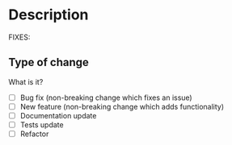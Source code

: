 # Description
<!--
Please include a summary of the change and which issue is fixed. Please also include relevant motivation and context. List any dependencies that are required for this change.
-->

FIXES: <!-- THEEDGE-NNNN -->

## Type of change

What is it?

- [ ] Bug fix (non-breaking change which fixes an issue)
- [ ] New feature (non-breaking change which adds functionality)
- [ ] Documentation update
- [ ] Tests update
- [ ] Refactor

<!--
# Checklist:

- [ ] I have commented my code, particularly in hard-to-understand areas
- [ ] I have made corresponding changes to the documentation
- [ ] I have added tests that prove my fix is effective or that my feature works
- [ ] New and existing unit tests pass locally with my changes
- [ ] I run `make pre-commit` to check fmt/vet/lint/test-no-fdo
-->
